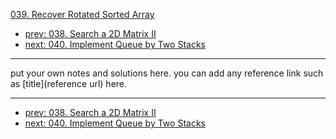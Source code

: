 [039. Recover Rotated Sorted Array](http://www.lintcode.com/problem/recover-rotated-sorted-array)

- [prev: 038. Search a 2D Matrix II](038-search-a-2d-matrix-ii.md)
- [next: 040. Implement Queue by Two Stacks](040-implement-queue-by-two-stacks.md)

---

put your own notes and solutions here.
you can add any reference link such as [title](reference url) here.

---

- [prev: 038. Search a 2D Matrix II](038-search-a-2d-matrix-ii.md)
- [next: 040. Implement Queue by Two Stacks](040-implement-queue-by-two-stacks.md)
